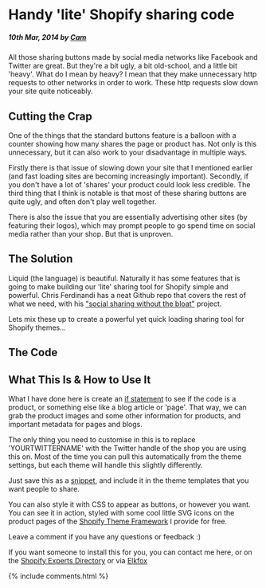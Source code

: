 # Handy 'lite' Shopify sharing code

##### 10th Mar, 2014 by [Cam][1]

All those sharing buttons made by social media networks like Facebook and Twitter are great. But they're a bit ugly, a bit old-school, and a little bit 'heavy'. What do I mean by heavy? I mean that they make unnecessary http requests to other networks in order to work. These http requests slow down your site quite noticeably.

## Cutting the Crap

One of the things that the standard buttons feature is a balloon with a counter showing how many shares the page or product has. Not only is this unnecessary, but it can also work to your disadvantage in multiple ways.

Firstly there is that issue of slowing down your site that I mentioned earlier (and fast loading sites are becoming increasingly important). Secondly, if you don't have a lot of 'shares' your product could look less credible. The third thing that I think is notable is that most of these sharing buttons are quite ugly, and often don't play well together.

There is also the issue that you are essentially advertising other sites (by featuring their logos), which may prompt people to go spend time on social media rather than your shop. But that is unproven.

## The Solution

Liquid (the language) is beautiful. Naturally it has some features that is going to make building our 'lite' sharing tool for Shopify simple and powerful. Chris Ferdinandi has a neat Github repo that covers the rest of what we need, with his ["social sharing without the bloat"][2] project.

Lets mix these up to create a powerful yet quick loading sharing tool for Shopify themes...

## The Code

<script src="https://gist.github.com/Cam/15c72aa5017c57d05fbebd328a04bfc4.js"></script>

## What This Is & How to Use It

What I have done here is create an [if statement][3] to see if the code is a product, or something else like a blog article or 'page'. That way, we can grab the product images and some other information for products, and important metadata for pages and blogs.

The only thing you need to customise in this is to replace 'YOURTWITTERNAME' with the Twitter handle of the shop you are using this on. Most of the time you can pull this automatically from the theme settings, but each theme will handle this slightly differently.

Just save this as a [snippet][4], and include it in the theme templates that you want people to share.

You can also style it with CSS to appear as buttons, or however you want. You can see it in action, styled with some cool little SVG icons on the product pages of the [Shopify Theme Framework][5] I provide for free.

Leave a comment if you have any questions or feedback :)

If you want someone to install this for you, you can contact me here, or on the [Shopify Experts Directory][6] or via [Elkfox][7]

[1]: https://plus.google.com/+CamGould?rel=author
[2]: https://cferdinandi.github.io/social-sharing/
[3]: https://docs.shopify.com/themes/liquid-basics/logic#if
[4]: https://docs.shopify.com/themes/theme-templates/snippets
[5]: https://theme-framework.myshopify.com/collections/frontpage/products/demo-product-1
[6]: https://experts.shopify.com/elkfox "Elkfox Shopify Experts"
[7]: https://elkfox.com "Elkfox Shopify Experts"

{% include comments.html %}
